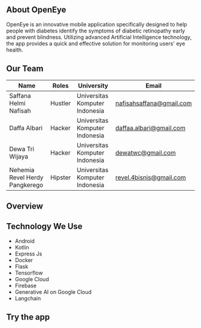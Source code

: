## About OpenEye

OpenEye is an innovative mobile application specifically designed to help people with diabetes identify the symptoms of diabetic retinopathy early and prevent blindness. Utilizing advanced Artificial Intelligence technology, the app provides a quick and effective solution for monitoring users' eye health.

## Our Team

| **Name**                       | **Roles** | **University**                | **Email**                |
|--------------------------------|-----------|--------------------------------|--------------------------|
| Saffana Helmi Nafisah          | Hustler   | Universitas Komputer Indonesia | nafisahsaffana@gmail.com |
| Daffa Albari                   | Hacker    | Universitas Komputer Indonesia | daffaa.albari@gmail.com  |
| Dewa Tri Wijaya                | Hacker    | Universitas Komputer Indonesia | dewatwc@gmail.com        |
| Nehemia Revel Herdy Pangkerego | Hipster   | Universitas Komputer Indonesia | revel.4bisnis@gmail.com  |

## Overview


## Technology We Use
- Android
- Kotlin
- Express Js
- Docker
- Flask
- Tensorflow
- Google Cloud
- Firebase
- Generative AI on Google Cloud
- Langchain

## Try the app
